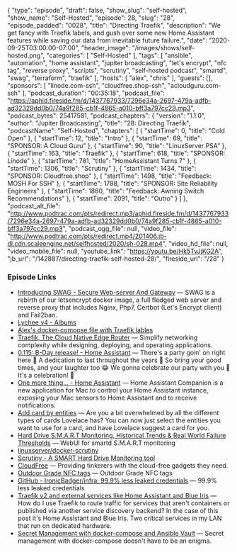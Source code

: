 {
  "type": "episode",
  "draft": false,
  "show_slug": "self-hosted",
  "show_name": "Self-Hosted",
  "episode": 28,
  "slug": "28",
  "episode_padded": "0028",
  "title": "Directing Traefik",
  "description": "We get fancy with Traefik labels, and gush over some new Home Assistant features while saving our data from inevitable future failure.",
  "date": "2020-09-25T03:00:00-07:00",
  "header_image": "/images/shows/self-hosted.png",
  "categories": [
    "Self-Hosted"
  ],
  "tags": [
    "ansible",
    "automation",
    "home assistant",
    "jupiter broadcasting",
    "let's encrypt",
    "nfc tag",
    "reverse proxy",
    "scripts",
    "scrutiny",
    "self-hosted podcast",
    "smartd",
    "swag",
    "terraform",
    "traefik"
  ],
  "hosts": [
    "alex",
    "chris"
  ],
  "guests": [],
  "sponsors": [
    "linode.com-ssh",
    "cloudfree.shop-ssh",
    "acloudguru.com-ssh"
  ],
  "podcast_duration": "00:35:18",
  "podcast_file": "https://aphid.fireside.fm/d/1437767933/7296e34a-2697-479a-adfb-ad32329dd0b0/74a9f285-cb1f-4865-a010-bff3a797cc29.mp3",
  "podcast_bytes": 25417581,
  "podcast_chapters": {
    "version": "1.1.0",
    "author": "Jupiter Broadcasting",
    "title": "28: Directing Traefik",
    "podcastName": "Self-Hosted",
    "chapters": [
      {
        "startTime": 0,
        "title": "Cold Open"
      },
      {
        "startTime": 12,
        "title": "Intro"
      },
      {
        "startTime": 69,
        "title": "SPONSOR: A Cloud Guru"
      },
      {
        "startTime": 90,
        "title": "LinuxServer PSA"
      },
      {
        "startTime": 163,
        "title": "Traefik"
      },
      {
        "startTime": 618,
        "title": "SPONSOR: Linode"
      },
      {
        "startTime": 781,
        "title": "HomeAssistant Turns 7"
      },
      {
        "startTime": 1306,
        "title": "Scrutiny"
      },
      {
        "startTime": 1434,
        "title": "SPONSOR: Cloudfree.shop"
      },
      {
        "startTime": 1498,
        "title": "Feedback: MOSH For SSH"
      },
      {
        "startTime": 1788,
        "title": "SPONSOR: Site Reliability Engineers"
      },
      {
        "startTime": 1880,
        "title": "Feedback: Awning Switch Recommendations"
      },
      {
        "startTime": 2091,
        "title": "Outro"
      }
    ]
  },
  "podcast_alt_file": "http://www.podtrac.com/pts/redirect.mp3/aphid.fireside.fm/d/1437767933/7296e34a-2697-479a-adfb-ad32329dd0b0/74a9f285-cb1f-4865-a010-bff3a797cc29.mp3",
  "podcast_ogg_file": null,
  "video_file": "http://www.podtrac.com/pts/redirect.mp4/201406.jb-dl.cdn.scaleengine.net/selfhosted/2020/sh-028.mp4",
  "video_hd_file": null,
  "video_mobile_file": null,
  "youtube_link": "https://youtu.be/Hk5TvJjKG2A",
  "jb_url": "/142887/directing-traefik-self-hosted-28/",
  "fireside_url": "/28"
}


### Episode Links

  * [Introducing SWAG - Secure Web-server And Gateway](https://blog.linuxserver.io/2020/08/21/introducing-swag/ "Introducing SWAG - Secure Web-server And Gateway") — SWAG is a rebirth of our letsencrypt docker image, a full fledged web server and reverse proxy that includes Nginx, Php7, Certbot (Let's Encrypt client) and Fail2ban.
  * [Lychee v4 - Albums](https://gallery.selfhosted.show/ "Lychee v4 - Albums")
  * [Alex's docker-compose file with Traefik lables](https://github.com/IronicBadger/infra/blob/master/dev/traefik/docker-compose.yaml "Alex's docker-compose file with Traefik lables")
  * [Traefik, The Cloud Native Edge Router](https://traefik.io/traefik/ "Traefik, The Cloud Native Edge Router") — Simplify networking complexity while designing, deploying, and operating applications.
  * [0.115: B-Day release! - Home Assistant](https://www.home-assistant.io/blog/2020/09/17/release-115/ "0.115: B-Day release!  - Home Assistant") — There's a party goin' on right here 🕺 A dedication to last throughout the years 🥳 So bring your good times, and your laughter too 😂 We gonna celebrate our party with you 🎁 It's a celebration! 🎉
  * [One more thing… - Home Assistant](https://www.home-assistant.io/blog/2020/09/18/mac-companion/ "One more thing… - Home Assistant") — Home Assistant Companion is a new application for Mac to control your Home Assistant instance, exposing your Mac sensors to Home Assistant and to receive notifications.
  * [Add card by entities](https://www.home-assistant.io/blog/2020/09/17/release-115/#add-card-by-entities "Add card by entities") — Are you a bit overwhelmed by all the different types of cards Lovelace has? You can now just select the entities you want to use for a card, and have Lovelace suggest a card for you.
  * [Hard Drive S.M.A.R.T Monitoring, Historical Trends & Real World Failure Thresholds](https://github.com/AnalogJ/scrutiny "Hard Drive S.M.A.R.T Monitoring, Historical Trends & Real World Failure Thresholds") — WebUI for smartd S.M.A.R.T monitoring
  * [linuxserver/docker-scrutiny](https://github.com/linuxserver/docker-scrutiny/ "linuxserver/docker-scrutiny")
  * [Scrutiny - A SMART Hard Drive Monitoring tool](https://blog.ktz.me/scrutiny-a-smart-hard-drive-monitoring-tool/ "Scrutiny - A SMART Hard Drive Monitoring tool")
  * [CloudFree](https://cloudfree.shop/ "CloudFree") — Providing tinkerers with the cloud-free gadgets they need.
  * [Outdoor Grade NFC tags](https://amzn.to/2FZ45na "Outdoor Grade NFC tags") — Outdoor Grade NFC tags
  * [GitHub - IronicBadger/infra: 99.9% less leaked credentials](https://github.com/ironicbadger/infra "GitHub - IronicBadger/infra: 99.9% less leaked credentials") — 99.9% less leaked credentials
  * [Traefik v2 and external services like Home Assistant and Blue Iris](https://blog.ktz.me/traefik-v2-and-external-services-like-home-assistant/ "Traefik v2 and external services like Home Assistant and Blue Iris") — How do I use Traefik to route traffic for services that aren't containers or published via another service discovery backend? In the case of this post it's Home Assistant and Blue Iris. Two critical services in my LAN that run on dedicated hardware.
  * [Secret Management with docker-compose and Ansible Vault](https://blog.ktz.me/secret-management-with-docker-compose-and-ansible/ "Secret Management with docker-compose and Ansible Vault") — Secret management with docker-compose doesn't have to be an enigma.


